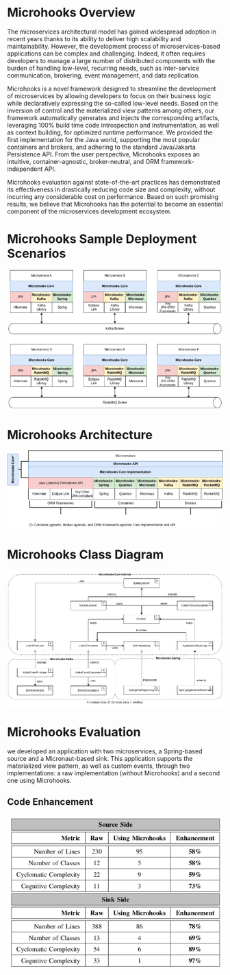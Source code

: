 # Microhooks Overview
The microservices architectural model has gained widespread adoption in recent years thanks to its ability to deliver high scalability and maintainability. However, the development process of microservices-based applications can be complex and challenging. Indeed, it often requires developers to manage a large number of distributed components with the burden of handling low-level, recurring needs, such as inter-service communication, brokering, event management, and data replication.

Microhooks is a novel framework designed to streamline the development of microservices by allowing developers to focus on their business logic while declaratively expressing the so-called low-level needs. Based on the inversion of control and the materialized view patterns among others, our framework automatically generates and injects the corresponding artifacts, leveraging 100% build time code introspection and instrumentation, as well as context building, for optimized runtime performance. We provided the first implementation for the Java world, supporting the most popular containers and brokers, and adhering to the standard Java/Jakarta Persistence API. From the user perspective, Microhooks exposes an intuitive, container-agnostic, broker-neutral, and ORM framework-independent API.

Microhooks evaluation against state-of-the-art practices has demonstrated its effectiveness in drastically reducing code size and complexity, without incurring any considerable cost on performance. Based on such promising results, we believe that Microhooks has the potential to become an essential component of the microservices development ecosystem.

# Microhooks Sample Deployment Scenarios
<p align="center">
    <img src="figures/Microhooks-SMQ-KR.png"/><br/>
</p>

# Microhooks Architecture
<p align="center">
    <img src="figures/Microhooks-Architecture.png"/>
</p>

# Microhooks Class Diagram
<p align="center">
    <img src="figures/Microhooks-Class-Diagram.png"/>
</p>

# Microhooks Evaluation
we developed an application with two microservices, a Spring-based source and a Micronaut-based sink. This application
supports the materialized view pattern, as well as custom events, through two implementations: a raw implementation
(without Microhooks) and a second one using Microhooks.
## Code Enhancement
<p align="center">
    <img src="figures/Microhooks-Code-Enhancement.png"/>
</p>